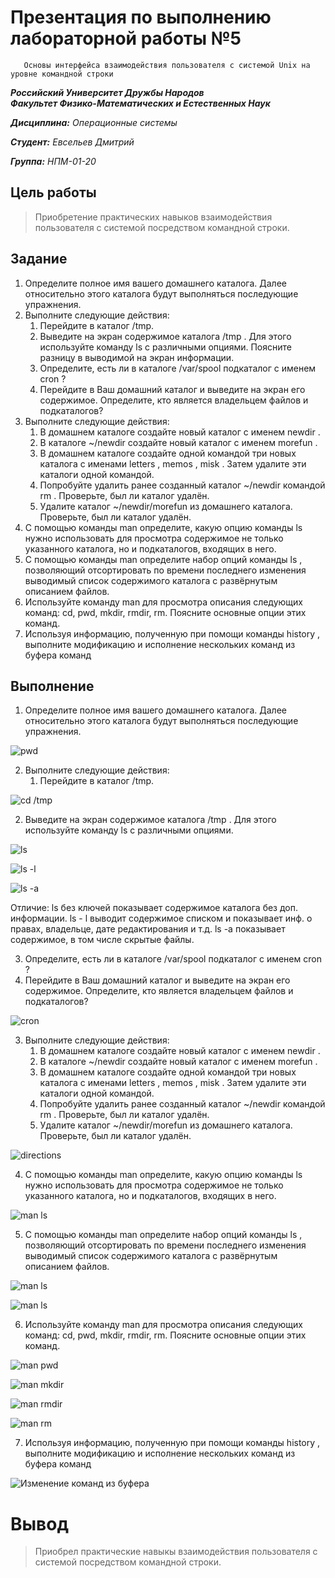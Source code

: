 # Презентация по выполнению лабораторной работы №5
       Основы интерфейса взаимодействия пользователя с системой Unix на уровне командной строки

***Российский Университет Дружбы Народов***  
***Факультет Физико-Математических и Естественных Наук***  

 ***Дисциплина:*** *Операционные системы*  
 
 ***Студент:*** *Евсельев Дмитрий*    
 
 ***Группа:*** *НПМ-01-20*  
 
 
## Цель работы 
   >Приобретение практических навыков взаимодействия пользователя с системой посредством командной строки.

## Задание 

1. Определите полное имя вашего домашнего каталога. Далее относительно этого каталога будут выполняться последующие упражнения.
2. Выполните следующие действия:
    1. Перейдите в каталог /tmp.
    2. Выведите на экран содержимое каталога /tmp . Для этого используйте команду ls с различными опциями. Поясните разницу в выводимой на экран информации.
    3. Определите, есть ли в каталоге /var/spool подкаталог с именем cron ?
    4. Перейдите в Ваш домашний каталог и выведите на экран его содержимое. Определите, кто является владельцем файлов и подкаталогов?
3. Выполните следующие действия:
    1. В домашнем каталоге создайте новый каталог с именем newdir .
    2. В каталоге ~/newdir создайте новый каталог с именем morefun .
    3. В домашнем каталоге создайте одной командой три новых каталога с именами letters , memos , misk . Затем удалите эти каталоги одной командой.
    4. Попробуйте удалить ранее созданный каталог ~/newdir командой rm . Проверьте, был ли каталог удалён.
    5. Удалите каталог ~/newdir/morefun из домашнего каталога. Проверьте, был ли каталог удалён.
4. С помощью команды man определите, какую опцию команды ls нужно использовать для просмотра содержимое не только указанного каталога, но и подкаталогов, входящих в него.
5. С помощью команды man определите набор опций команды ls , позволяющий отсортировать по времени последнего изменения выводимый список содержимого каталога с развёрнутым описанием файлов.
6. Используйте команду man для просмотра описания следующих команд: cd, pwd, mkdir, rmdir, rm. Поясните основные опции этих команд.
7. Используя информацию, полученную при помощи команды history , выполните модификацию и исполнение нескольких команд из буфера команд   

## Выполнение   

1. Определите полное имя вашего домашнего каталога. Далее относительно этого каталога будут выполняться последующие упражнения.

![pwd](screens/1.png)  

2. Выполните следующие действия:
    1. Перейдите в каталог /tmp.

![cd /tmp](screens/2.png)  

2. Выведите на экран содержимое каталога /tmp . Для этого используйте команду ls с различными опциями. 

![ls](screens/3.png)  

![ls -l](screens/4.png)  

![ls -a](screens/5.png)  

Отличие: ls без ключей показывает содержимое каталога без доп. информации. ls - l выводит содержимое списком и показывает инф. о правах, владельце, дате редактирования и т.д. ls -a показывает содержимое, в том числе скрытые файлы.

3. Определите, есть ли в каталоге /var/spool подкаталог с именем cron ?
4. Перейдите в Ваш домашний каталог и выведите на экран его содержимое. Определите, кто является владельцем файлов и подкаталогов?

![cron](screens/6.png)  

3. Выполните следующие действия:
    1. В домашнем каталоге создайте новый каталог с именем newdir .
    2. В каталоге ~/newdir создайте новый каталог с именем morefun .
    3. В домашнем каталоге создайте одной командой три новых каталога с именами letters , memos , misk . Затем удалите эти каталоги одной командой.
    4. Попробуйте удалить ранее созданный каталог ~/newdir командой rm . Проверьте, был ли каталог удалён.
    5. Удалите каталог ~/newdir/morefun из домашнего каталога. Проверьте, был ли каталог удалён.

![directions](screens/7.png)  

4. С помощью команды man определите, какую опцию команды ls нужно использовать для просмотра содержимое не только указанного каталога, но и подкаталогов, входящих в него.

![man ls](screens/8.png)  

5. С помощью команды man определите набор опций команды ls , позволяющий отсортировать по времени последнего изменения выводимый список содержимого каталога с развёрнутым описанием файлов.

![man ls](screens/9.png)  

![man ls](screens/10.png)  

6. Используйте команду man для просмотра описания следующих команд: cd, pwd, mkdir, rmdir, rm. Поясните основные опции этих команд.

![man pwd](screens/11.png)  

![man mkdir](screens/12.png)  

![man rmdir](screens/13.png)  

![man rm](screens/14.png)  

7. Используя информацию, полученную при помощи команды history , выполните модификацию и исполнение нескольких команд из буфера команд   

![Изменение команд из буфера](screens/15.png)  

# Вывод
> Приобрел практические навыкы взаимодействия пользователя с системой посредством командной строки.
